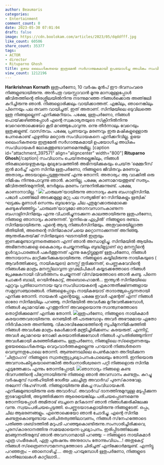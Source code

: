 ```yaml
---
author: Beaumaris
categories:
- Entertainment
comment_count: 0
date: 2023-05-30 07:01:04
draft: false
image: https://cdn.boolokam.com/articles/2023/05/dqddfff.jpg
like_count: 60506
share_count: 35377
tags:
- ACTOR
- director
- Rituparno Ghosh
title: ഉഭയ ലൈംഗികതയെ ഇത്രമേൽ സർഗാത്മകമായി ഉപയോഗിച്ച അധികം സംവിധായകർ ലോകത്തുണ്ടാവണമെന്നില്ല
view_count: 1212196
---
```


**Harikrishnan Kornath** ഋതുപർണോ, 10 വർഷം മുൻപ് ഈ ദിവസംവരെ നിങ്ങളുണ്ടായിരുന്നു. അൻപതു വയസ്സാവാൻ മൂന്നു മാസമുള്ളപ്പോൾ ജീവിതത്തിന്റെ തിരശ്ശീലയിൽനിന്നു നടന്നുമറഞ്ഞ നിങ്ങൾക്കൊരു അഞ്‌ജലി കുറിച്ചിരുന്നു ഞാൻ. നിങ്ങളൊരിക്കലും വായിക്കാത്തത്. എങ്കിലും, ഞാനെങ്കിലും പിന്നെയും പല തവണ വായിച്ചത്. ഇത് അതാണ്. സിനിമയിലെ ഒടുവിലത്തെ ഋതു നിങ്ങളല്ലെന്ന് എനിക്കുമറിയാം. പക്ഷേ, ഋതുപർണോ, നിങ്ങൾ പൊയ്‌ക്കഴിഞ്ഞപ്പോൾ എന്റെ സ്വകാര്യതയുടെ സ്‌ക്രീനിൽനിന്നു വേറെന്തൊക്കെയോ കൂടി മറഞ്ഞുപോവുന്നു. ഒന്നു തീർന്നാലും വേറെയും ഋതുക്കളുണ്ട്. വാസ്‌തവം. പക്ഷേ, പ്രണയവും മരണവും ഇരു മഷികളുള്ളൊരു പേനകൊണ്ട് എഴുതിയ മറ്റൊരു സംവിധായകനെ എനിക്കറിവില്ല. ഉഭയ ലൈംഗികതയെ ഇത്രമേൽ സർഗാത്മകമായി ഉപയോഗിച്ച അധികം സംവിധായകർ ലോകത്തുണ്ടാവണമെന്നുമില്ല. [caption id="attachment_397571" align="aligncenter" width="800"][](https://cdn.boolokam.com/articles/2023/05/wwwddd.webp) **Rituparno Ghosh**[/caption] സംവിധാനം ചെയ്‌തതല്ലെങ്കിലും, നിങ്ങൾ തിരക്കഥയെഴുതുകയും മുഖ്യവേഷത്തിൽ അഭിനയിക്കുകയും ചെയ്‌ത ‘മെമ്മറീസ് ഇൻ മാർച്ച്’ എന്ന സിനിമ ഋതുപർണോ, നിങ്ങളുടെ ജീവിതവും മരണവും അതാര്യം അടയാളപ്പെടുത്തുന്നുണ്ട് എന്നു തോന്നി. അതാര്യം: ആ വാക്കിൽ ഒരു നിമിഷം നിന്നുപോവുന്നു ഞാൻ. കാണില്ല, പക്ഷേ, കാണാമറയത്തുണ്ട് സത്യം. ജീവിതത്തിനുമുന്നിൽ, നേർമുഖം മരണം വന്നുനിൽക്കുന്നുണ്ട്. പക്ഷേ, കാണാനാവില്ല. ‘ [![](https://cdn.boolokam.com/articles/2023/05/dqddfff.jpg)](https://cdn.boolokam.com/articles/2023/05/dqddfff.jpg)‘ചാരുലത’യായിരുന്നു ഞാനാദ്യം കണ്ട ബംഗാളിസിനിമ. പഥേർ പാഞ്‌ജലി അടക്കമുള്ള മറ്റു പല സത്യജിത് റേ സിനിമകളും ഋത്വിക് ഘട്ടക്കും മൃണാൾ സെന്നും ബുദ്ധദേവും ചില പുതുമുറക്കാരുമൊക്കെ കണ്ടുകഴിഞ്ഞിട്ടും ‘ചാരുലത’യാവുമോ ഞാനവസാനംകാണുന്ന ബംഗാളിസിനിമയും എന്നു വിചാരിച്ചുനടക്കുന്ന കാലത്തായിരുന്നു ഋതുപർണോ, നിങ്ങളെ ഞാനാദ്യം കാണുന്നത്. ‘ഉന്നിഷെ ഏപ്രിൽ’ നിങ്ങളുടെ രണ്ടാം സിനിമയായിരുന്നു. എന്റെ ആദ്യ നിങ്ങൾസിനിമയും. അതുവരെയില്ലാത്ത രീതിയിൽ, അതെന്റെ സിനിമാകാഴ്‌ചയെ മറ്റൊന്നാക്കുന്നത് അറിഞ്ഞു. ആന്തരികതയ്‌ക്ക് സിനിമയുടെ ഘടനയിൽ ഇത്രയും ഇണക്കമുണ്ടാവുന്നതെങ്ങനെ എന്ന് ഞാൻ അന്ധാളിച്ചു. സിനിമയിൽ ആയിരം അഭിനേതാക്കളെ കൈകാര്യം ചെയ്യുന്നതിലും ബുദ്ധിമുട്ടാണ് ഒറ്റ മനസ്സിന്റെ ഉൾവ്യാപാരങ്ങൾ പകർത്തുന്നത് എന്നു കേട്ടിട്ടുള്ളത് ഋതുപർണോ, നിങ്ങൾ അനായാസം മാറ്റിക്കുറിക്കുകയായിരുന്നു. നിങ്ങളുടെ കയ്യിലിരുന്നു നായികയുടെ ( ആവർത്തിക്കട്ടെ, നായികയുടെ) മനസ്സ് തുടിക്കുന്നത്, പെണ്ണകവേവിന്റെ നിങ്ങൾക്കു മാത്രം മനസ്സിലാവുന്ന ഗൂഢലിപികൾ കയ്യടക്കത്തോടെ നിങ്ങൾ പ്രേക്ഷകനായി വിവർത്തനം ചെയ്യുന്നത് വിസ്‌മയത്തോടെ ഞാൻ കണ്ടു. പിന്നെ ചോക്കർ ബാലി, റെയിൻകോട്ട്, അബൊഹൊമൻ... ഇന്ത്യൻ സിനിമയിലെ ഏറ്റവും പ്രതിഭാധനനായ യുവ സംവിധായകന്റെ ഏകാന്തതീക്ഷ്‌ണങ്ങളായ സമുദ്രസഞ്ചാരങ്ങൾ. നിങ്ങളെപ്പോഴും നായികയോട് താദാത്മ്യപ്പെടുന്നതായി എനിക്കു തോന്നി. നായകൻ എന്റെയല്ല, പക്ഷേ ഇവൾ എന്റേത് എന്ന് നിങ്ങൾ ഓരോ സിനിമയിലും പറഞ്ഞു. സിനിമയിൽ അവൾക്കു മുറിവേൽക്കുമ്പോൾ, നിങ്ങൾ ക്യാമറയ്‌ക്കു പുറത്തുനിന്ന് അവളെയൊന്നു സാന്ത്വനത്തോടെ തൊട്ടിരിക്കുമെന്ന് എനിക്കു തോന്നി. [![](https://cdn.boolokam.com/articles/2023/05/rheeee-1024x508.png)](https://cdn.boolokam.com/articles/2023/05/rheeee.png)ഋതുപർണോ, നിങ്ങളുടെ നായികമാർ കരയാത്തവരായിരുന്നു. നെഞ്ചിൽ തീ പടരുമ്പോഴും അവർ അഭൗമമായ ഏതോ നിർവികാരത അണിഞ്ഞു. വികാരവിക്ഷോഭത്തിന്റെ സൂചിമുനനിമിഷത്തിൽ നിങ്ങൾ അവൾക്കു മാത്രം കേൾക്കാൻ മന്ത്രിച്ചിരിക്കണം: കരയരുത്. എന്നിട്ട്, അവൾ ക്യാമറയെ നോക്കി കരയാതിരിക്കുമ്പോൾ നിങ്ങൾ പുറംതിരിഞ്ഞുനിന്ന് അവൾക്കായി കരഞ്ഞിരിക്കണം. ഋതുപർണോ, നിങ്ങളിലെ സ്‌ത്രൈണതയും ഉഭയലൈംഗികതയും വെറുംവാർത്തകളല്ലെന്നു പറയാൻ നിങ്ങൾതന്നെ വെമ്പുന്നതുപോലെ തോന്നി. ആണുണടലിലെ പെൺകാമന അറിയിക്കുന്ന ‘ചിത്രാംഗദ’ നിങ്ങളുടെ സ്വാതന്ത്ര്യപ്രഖ്യാപനംപോലെയും തോന്നി. ഇനിയൊരു അവസരംകിട്ടുകയാണെങ്കിൽ അർധനാരീശ്വരനെ പറ്റി നിങ്ങളൊരു സിനിമ എടുത്തേക്കാം എന്നും തോന്നിപ്പോയി. [![](https://cdn.boolokam.com/articles/2023/05/qdqdq.jpg)](https://cdn.boolokam.com/articles/2023/05/qdqdq.jpg)ഞാനാദ്യം നിങ്ങളെ കണ്ട ദിവസത്തിന്റെ പിറ്റേന്നായിരുന്നു നിങ്ങളെ ഞാൻ അവസാനം കണ്ടതും. കുറച്ചു വർഷംമുമ്പ് ഡൽഹിയിൽ ദേശീയ ചലച്ചിത്ര അവാർഡ് പുരസ്‌കാരവേള. തലേന്ന് റിഹേഴ്‌സൽ. നിങ്ങളായിരുന്നു മികച്ച സംവിധായകൻ. എനിക്കുമുണ്ടായിരുന്നു ഒരു അവാർഡ്. അവാർഡ്‌ ദാനത്തിനുമുമ്പുള്ള മടുപ്പിക്കുന്ന ഇടവേളയിൽ, അടുത്തിരിക്കുന്ന ആരെയെങ്കിലും പരിചയപ്പെടണമെന്നു തോന്നിയപ്പോൾ അമിതാഭ് ബച്ചനെ മറികടന്ന് ഞാൻ നിങ്ങൾക്കരികിലേക്കു വന്നു. സ്വയംപരിചയപ്പെടുത്തി. പെണ്ണുടയാടകളായിരുന്നു നിങ്ങളുടേത്. ഒപ്പം, ചില ആഭരണങ്ങളും. എന്തൊക്കെയോ ഞാൻ ചോദിച്ചു. എന്റെ സിനിമ കണ്ടതുകൊണ്ടുണ്ടായ പരിചിതത്വത്തിലാവണം, നിങ്ങൾ സ്‌നേഹത്തോടെ പതിഞ്ഞ ശബ്‌ദത്തിൽ മറുപടി പറഞ്ഞുകൊണ്ടിരുന്നു.സംസാരിച്ചിരിക്കവെ, പുരസ്‌കാരദാനത്തിനു സമയമായെന്ന പ്രഖ്യാപനം. ഇരിപ്പിടത്തിലേക്കു മടങ്ങുന്നതിനുമുമ്പ് ഞാൻ അവസാനമായി പറഞ്ഞു: – നിങ്ങളുടെ നായികമാർ എത്ര ഗംഭീരകൾ, ഏതു പുരുഷനും അനുരാഗം തോന്നുംവിധം...! അതുകേട്ട് നിങ്ങൾ സ്‌ത്രൈണസൗമനസ്യത്തോടെ ചിരിച്ചത് എനിക്കോർമയുണ്ട്. എന്നിട്ടു പറഞ്ഞതും: – ഞാനൊഴിച്ച്.... അതു പറയുമ്പോൾ ഋതുപർണോ, നിങ്ങളുടെ കാതിലോലകൾ കാറ്റിലാടി...